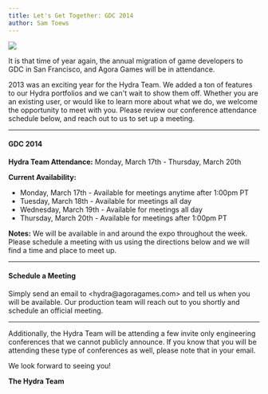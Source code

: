```yaml
---
title: Let's Get Together: GDC 2014
author: Sam Toews
---
```



![](http://i821.photobucket.com/albums/zz136/agoragames/00ce8784-a5db-411e-80c3-261e68c84648_zps84a8fab8.jpg)

It is that time of year again, the annual migration of game developers to GDC in San Francisco, and Agora Games will be in attendance.

2013 was an exciting year for the Hydra Team. We added a ton of features to our Hydra portfolios and we can't wait to show them off. Whether you are an existing user, or would like to learn more about what we do, we welcome the opportunity to meet with you. Please review our conference attendance schedule below, and reach out to us to set up a meeting. 

---

#### **GDC 2014** ####

**Hydra Team Attendance:** Monday, March 17th - Thursday, March 20th

**Current Availability:**

* Monday, March 17th - Available for meetings anytime after 1:00pm PT
* Tuesday, March 18th - Available for meetings all day
* Wednesday, March 19th - Available for meetings all day
* Thursday, March 20th - Available for meetings after 1:00pm PT

**Notes:** We will be available in and around the expo throughout the week. Please schedule a meeting with us using the directions below and we will find a time and place to meet up. 

---

#### **Schedule a Meeting** ####

Simply send an email to <hydra@​agoragames.com> and tell us when you will be available. Our production team will reach out to you shortly and schedule an official meeting. 

---

Additionally, the Hydra Team will be attending a few invite only engineering conferences that we cannot publicly announce. If you know that you will be attending these type of conferences as well, please note that in your email. 

We look forward to seeing you!

**The Hydra Team**
